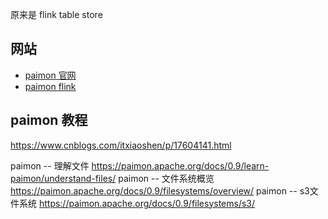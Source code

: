 
原来是 flink table store

## 网站

- [paimon 官网](https://paimon.apache.org/)
- [paimon flink](https://paimon.apache.org/docs/master/flink/quick-start/)

## paimon 教程

https://www.cnblogs.com/itxiaoshen/p/17604141.html



paimon -- 理解文件 https://paimon.apache.org/docs/0.9/learn-paimon/understand-files/
paimon -- 文件系统概览 https://paimon.apache.org/docs/0.9/filesystems/overview/
paimon -- s3文件系统 https://paimon.apache.org/docs/0.9/filesystems/s3/